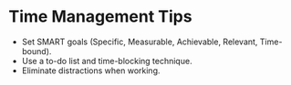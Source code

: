 # Time Management Tips
- Set SMART goals (Specific, Measurable, Achievable, Relevant, Time-bound).
- Use a to-do list and time-blocking technique.
- Eliminate distractions when working.
